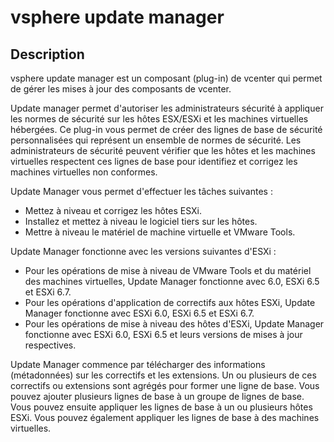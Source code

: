 # vsphere update manager

## Description

vsphere update manager est un composant (plug-in) de vcenter qui permet de gérer les mises à jour des composants de vcenter.

Update manager permet d'autoriser les administrateurs sécurité à appliquer les normes de sécurité sur les hôtes ESX/ESXi et les machines virtuelles hébergées. Ce plug-in vous permet de créer des lignes de base de sécurité personnalisées qui représent un ensemble de normes de sécurité. Les administrateurs de sécurité peuvent vérifier que les hôtes et les machines virtuelles respectent ces lignes de base pour identifiez et corrigez les machines virtuelles non conformes.

Update Manager vous permet d'effectuer les tâches suivantes :

* Mettez à niveau et corrigez les hôtes ESXi.
* Installez et mettez à niveau le logiciel tiers sur les hôtes.
* Mettre à niveau le matériel de machine virtuelle et VMware Tools.

Update Manager fonctionne avec les versions suivantes d'ESXi :

* Pour les opérations de mise à niveau de VMware Tools et du matériel des machines virtuelles, Update Manager fonctionne avec 6.0, ESXi 6.5 et ESXi 6.7.
* Pour les opérations d'application de correctifs aux hôtes ESXi, Update Manager fonctionne avec ESXi 6.0, ESXi 6.5 et ESXi 6.7.
* Pour les opérations de mise à niveau des hôtes d'ESXi, Update Manager fonctionne avec ESXi 6.0, ESXi 6.5 et leurs versions de mises à jour respectives.

Update Manager commence par télécharger des informations (métadonnées) sur les correctifs et les extensions. Un ou plusieurs de ces correctifs ou extensions sont agrégés pour former une ligne de base. Vous pouvez ajouter plusieurs lignes de base à un groupe de lignes de base. Vous pouvez ensuite appliquer les lignes de base à un ou plusieurs hôtes ESXi. Vous pouvez également appliquer les lignes de base à des machines virtuelles.
